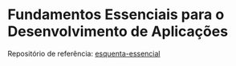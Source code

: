 # Fundamentos Essenciais para o Desenvolvimento de Aplicações

Repositório de referência: [esquenta-essencial](https://github.com/formacaodev/esquenta-essencial)